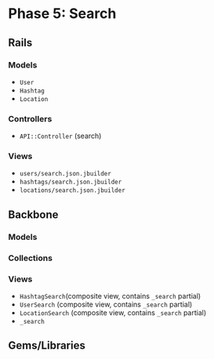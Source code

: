# Phase 5: Search

## Rails
### Models
* `User`
* `Hashtag`
* `Location`

### Controllers
* `API::Controller` (search)

### Views
* `users/search.json.jbuilder`
* `hashtags/search.json.jbuilder`
* `locations/search.json.jbuilder`

## Backbone
### Models

### Collections

### Views
* `HashtagSearch`(composite view, contains `_search` partial)
* `UserSearch` (composite view, contains `_search` partial)
* `LocationSearch` (composite view, contains `_search` partial)
* `_search`

## Gems/Libraries
